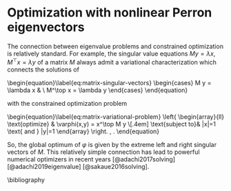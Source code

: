 # Optimization with nonlinear Perron eigenvectors




The connection between eigenvalue problems and constrained optimization is relatively standard. For example, the singular value equations $M y = \lambda x$, $M^\top x = \lambda y$ of a matrix $M$  always admit a variational characterization which connects the solutions of
 
<!-- \begin{equation*}\label{eq:matrix-singular-vectors}
    M y = \lambda x, \qquad 
    M^\top x = \lambda y
\end{equation*} -->

\begin{equation}\label{eq:matrix-singular-vectors}
    \begin{cases}
    M y = \lambda x & \\
    M^\top x = \lambda y
    \end{cases}
\end{equation}

with the constrained optimization problem 

<!-- with the critical points of the quadratic functional  

\begin{equation}\label{eq:matrix-variational-problem}
    \varphi(x,y) = x^\top M y
\end{equation}
$\varphi(x,y) = x^\top M y$ subject to $\|x\|=\|y\|=1$.   -->

\begin{equation}\label{eq:matrix-variational-problem}
\left\{
\begin{array}{ll}
\text{optimize} & \varphi(x,y) = x^\top M y \\[.4em]
\text{subject to}& \|x\|=1 \text{ and } \|y\|=1
\end{array}
\right. \, .
\end{equation}


So, the global optimum of $\varphi$ is given by the extreme left and right singular vectors of $M$. This relatively simple connection has lead to powerful numerical optimizers in recent years [@adachi2017solving] [@adachi2019eigenvalue] [@sakaue2016solving]. 





\bibliography

